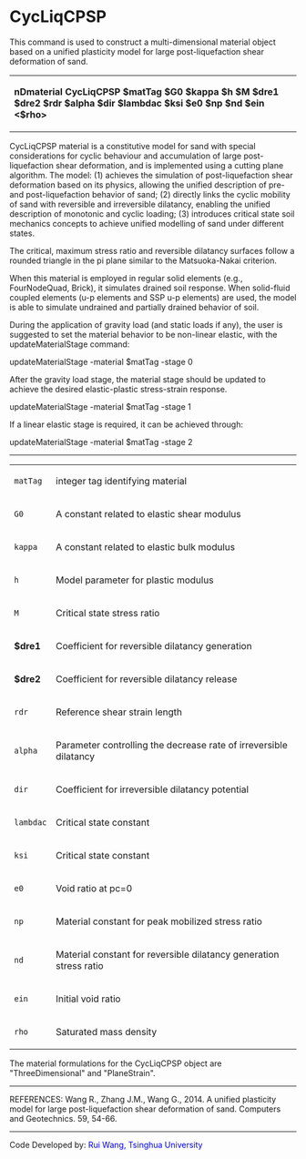  # CycLiqCPSP

<p>This command is used to construct a multi-dimensional material object
based on a unified plasticity model for large post-liquefaction shear
deformation of sand.</p>
<table>
<tbody>
<tr class="odd">
<td><p><strong>nDmaterial CycLiqCPSP $matTag $G0 $kappa $h $M $dre1
$dre2 $rdr $alpha $dir $lambdac $ksi $e0 $np $nd $ein
&lt;$rho&gt;</strong></p></td>
</tr>
</tbody>
</table>
<p>CycLiqCPSP material is a constitutive model for sand with special
considerations for cyclic behaviour and accumulation of large
post-liquefaction shear deformation, and is implemented using a cutting
plane algorithm. The model: (1) achieves the simulation of
post-liquefaction shear deformation based on its physics, allowing the
unified description of pre- and post-liquefaction behavior of sand; (2)
directly links the cyclic mobility of sand with reversible and
irreversible dilatancy, enabling the unified description of monotonic
and cyclic loading; (3) introduces critical state soil mechanics
concepts to achieve unified modelling of sand under different
states.</p>
<p>The critical, maximum stress ratio and reversible dilatancy surfaces
follow a rounded triangle in the pi plane similar to the Matsuoka-Nakai
criterion.</p>
<p>When this material is employed in regular solid elements (e.g.,
FourNodeQuad, Brick), it simulates drained soil response. When
solid-fluid coupled elements (u-p elements and SSP u-p elements) are
used, the model is able to simulate undrained and partially drained
behavior of soil.</p>
<p>During the application of gravity load (and static loads if any), the
user is suggested to set the material behavior to be non-linear elastic,
with the updateMaterialStage command:</p>
<p>updateMaterialStage -material $matTag -stage 0</p>
<p>After the gravity load stage, the material stage should be updated to
achieve the desired elastic-plastic stress-strain response.</p>
<p>updateMaterialStage -material $matTag -stage 1</p>
<p>If a linear elastic stage is required, it can be achieved
through:</p>
<p>updateMaterialStage -material $matTag -stage 2</p>
<hr />
<table>
<tbody>
<tr class="odd">
<td><code class="parameter-table-variable">matTag</code></td>
<td><p>integer tag identifying material</p></td>
</tr>
<tr class="even">
<td><code class="parameter-table-variable">G0</code></td>
<td><p>A constant related to elastic shear modulus</p></td>
</tr>
<tr class="odd">
<td><code class="parameter-table-variable">kappa</code></td>
<td><p>A constant related to elastic bulk modulus</p></td>
</tr>
<tr class="even">
<td><code class="parameter-table-variable">h</code></td>
<td><p>Model parameter for plastic modulus</p></td>
</tr>
<tr class="odd">
<td><code class="parameter-table-variable">M</code></td>
<td><p>Critical state stress ratio</p></td>
</tr>
<tr class="even">
<td><p><strong>$dre1</strong></p></td>
<td><p>Coefficient for reversible dilatancy generation</p></td>
</tr>
<tr class="odd">
<td><p><strong>$dre2</strong></p></td>
<td><p>Coefficient for reversible dilatancy release</p></td>
</tr>
<tr class="even">
<td><code class="parameter-table-variable">rdr</code></td>
<td><p>Reference shear strain length</p></td>
</tr>
<tr class="odd">
<td><code class="parameter-table-variable">alpha</code></td>
<td><p>Parameter controlling the decrease rate of irreversible
dilatancy</p></td>
</tr>
<tr class="even">
<td><code class="parameter-table-variable">dir</code></td>
<td><p>Coefficient for irreversible dilatancy potential</p></td>
</tr>
<tr class="odd">
<td><code class="parameter-table-variable">lambdac</code></td>
<td><p>Critical state constant</p></td>
</tr>
<tr class="even">
<td><code class="parameter-table-variable">ksi</code></td>
<td><p>Critical state constant</p></td>
</tr>
<tr class="odd">
<td><code class="parameter-table-variable">e0</code></td>
<td><p>Void ratio at pc=0</p></td>
</tr>
<tr class="even">
<td><code class="parameter-table-variable">np</code></td>
<td><p>Material constant for peak mobilized stress ratio</p></td>
</tr>
<tr class="odd">
<td><code class="parameter-table-variable">nd</code></td>
<td><p>Material constant for reversible dilatancy generation stress
ratio</p></td>
</tr>
<tr class="even">
<td><code class="parameter-table-variable">ein</code></td>
<td><p>Initial void ratio</p></td>
</tr>
<tr class="odd">
<td><code class="parameter-table-variable">rho</code></td>
<td><p>Saturated mass density</p></td>
</tr>
</tbody>
</table>
<p>The material formulations for the CycLiqCPSP object are
"ThreeDimensional" and "PlaneStrain".</p>
<hr />
<p>REFERENCES: Wang R., Zhang J.M., Wang G., 2014. A unified plasticity
model for large post-liquefaction shear deformation of sand. Computers
and Geotechnics. 59, 54-66.</p>
<hr />
<p>Code Developed by: <span style="color:blue"> Rui Wang, Tsinghua
University</span></p>
